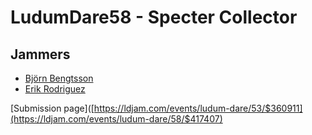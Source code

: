 # LudumDare58 - Specter Collector

## Jammers
- [Björn Bengtsson](https://github.com/IsBebs)
- [Erik Rodriguez](https://github.com/Luffiez)

[Submission page]([https://ldjam.com/events/ludum-dare/53/$360911](https://ldjam.com/events/ludum-dare/58/$417407)
